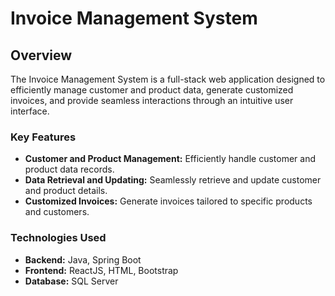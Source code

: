 # Invoice Management System

## Overview
The Invoice Management System is a full-stack web application designed to efficiently manage customer and product data, generate customized invoices, and provide seamless interactions through an intuitive user interface.

### Key Features
- **Customer and Product Management:** Efficiently handle customer and product data records.
- **Data Retrieval and Updating:** Seamlessly retrieve and update customer and product details.
- **Customized Invoices:** Generate invoices tailored to specific products and customers.

### Technologies Used
- **Backend:** Java, Spring Boot
- **Frontend:** ReactJS, HTML, Bootstrap
- **Database:** SQL Server
